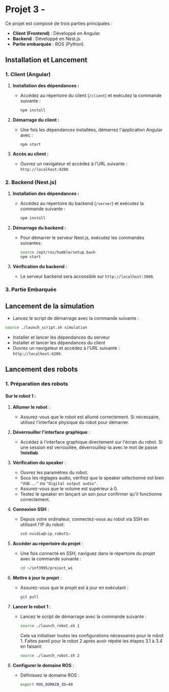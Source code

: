 # Projet 3 -

Ce projet est composé de trois parties principales :

- **Client (Frontend)** : Développé en Angular.
- **Backend** : Développé en Nest.js.
- **Partie embarquée** : ROS (Python).

## Installation et Lancement

### 1. Client (Angular)

1. **Installation des dépendances :**

   - Accédez au répertoire du client (`/client`) et exécutez la commande suivante :
     ```bash
     npm install
     ```

2. **Démarrage du client :**

   - Une fois les dépendances installées, démarrez l'application Angular avec :
     ```bash
     npm start
     ```

3. **Accès au client :**
   - Ouvrez un navigateur et accédez à l'URL suivante : `http://localhost:4200`.

### 2. Backend (Nest.js)

1. **Installation des dépendances :**

   - Accédez au répertoire du backend (`/server`) et exécutez la commande suivante :
     ```bash
     npm install
     ```

2. **Démarrage du backend :**

   - Pour démarrer le serveur Nest.js, exécutez les commandes suivantes:

     ```bash
     source /opt/ros/humble/setup.bash
     npm start
     ```

3. **Vérification du backend :**
   - Le serveur backend sera accessible sur `http://localhost:3000`.

### 3. Partie Embarquée

## Lancement de la simulation

   - Lancez le script de démarrage avec la commande suivante :
   ``` bash
   source ./launch_script.sh simulation
   ```
   - Installer et lancer les dépendances du serveur
   - Installer et lancer les dépendances du client
   - Ouvrez un navigateur et accédez à l'URL suivante : `http://localhost:4200`.

## Lancement des robots

### 1. Préparation des robots

#### Sur le robot 1 :

1. **Allumer le robot** :
   - Assurez-vous que le robot est allumé correctement. Si nécessaire, utilisez l'interface physique du robot pour démarrer.
2. **Déverrouiller l'interface graphique** :

   - Accédez à l'interface graphique directement sur l'écran du robot. Si une session est verrouillée, déverrouillez-la avec le mot de passe **!mistlab**.

3. **Vérification du speaker** :

   - Ouvrez les paramètres du robot.
   - Sous les réglages audio, vérifiez que le speaker sélectionné est bien `"USB..."` ou `"Digital output audio"`.
   - Assurez-vous que le volume est supérieur à 0.
   - Testez le speaker en lançant un son pour confirmer qu'il fonctionne correctement.

4. **Connexion SSH** :

   - Depuis votre ordinateur, connectez-vous au robot via SSH en utilisant l'IP du robot:
     ```bash
     ssh nvidia@<ip_robot1>
     ```

5. **Accéder au répertoire du projet** :

   - Une fois connecté en SSH, naviguez dans le répertoire du projet avec la commande suivante :
     ```bash
     cd ~/inf3995/project_ws
     ```

6. **Mettre à jour le projet** :

   - Assurez-vous que le projet est à jour en exécutant :
     ```bash
     git pull
     ```

7. **Lancer le robot 1** :
   - Lancez le script de démarrage avec la commande suivante :
     ```bash
     source ./launch_robot.sh 1
     ```
     Cela va initialiser toutes les configurations nécessaires pour le robot 1.
     Faites pareil pour le robot 2 après avoir répété les étapes 3.1 à 3.4 en faisant:
     ```bash
     source ./launch_robot.sh 2
     ```


2. **Configurer le domaine ROS** :

   - Définissez le domaine ROS :
     ```bash
     export ROS_DOMAIN_ID=49
     ```


